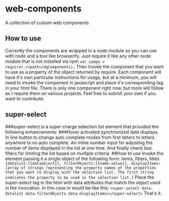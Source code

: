 # web-components
A collection of custom web components
## How to use
Currently the components are wrapped in a node module so you can use with node and a tool like browserify. Just require it like any other node module that is not installed via npm `var comps = require(./<path>/dgComponents);`
Then invoke the component that you want to use as a property of the object returned by require. Each component will have it's own particular instructions for usage, but at a minimum, you will need to invoke the component in javascript and place it's corresponding tag in your html file. 
There is only one component right now, but more will follow as I require them on various projects. Feel free to submit your own if you want to contribute.
## super-select
###super-select is a super charge selection list element that provided the following enhancements:
###Hover activated synchronized data displays. In line button to change auto complete modes from first letters to letters anywhere to no auto complete. An inline number input for adjusting the number of items displayed in the list at one time. And finally check box filters for limiting the list based on multiple criteria.
##How to use
Invoke the element passing it a single object of the following form: items, filters, titles `{datalist:[{dataobject}], filterObjects:[{name:value}], displayItems:[array of strings representing the property names of the properties that you want to display with the selection list. The first string indicates the property to be used in the selection list.]`
Place the super-select tag in the html with data attributes that match the object used in the invocation. In this case in would be like this: `<super-select data-datalist data-filterObjects data-displayItems></super-select>` That's it. 

